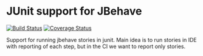 # JUnit support for JBehave
[![Build Status](https://travis-ci.org/jbehave-support/jbehave-junit-support.svg?branch=master)](https://travis-ci.org/jbehave-support/jbehave-junit-support)
[![Coverage Status](https://coveralls.io/repos/github/jbehave-support/jbehave-junit-support/badge.svg?branch=master)](https://coveralls.io/github/jbehave-support/jbehave-junit-support?branch=master)

Support for running jbehave stories in junit. Main idea is to run stories in IDE with reporting of each step, but in the CI we want to report only stories.

